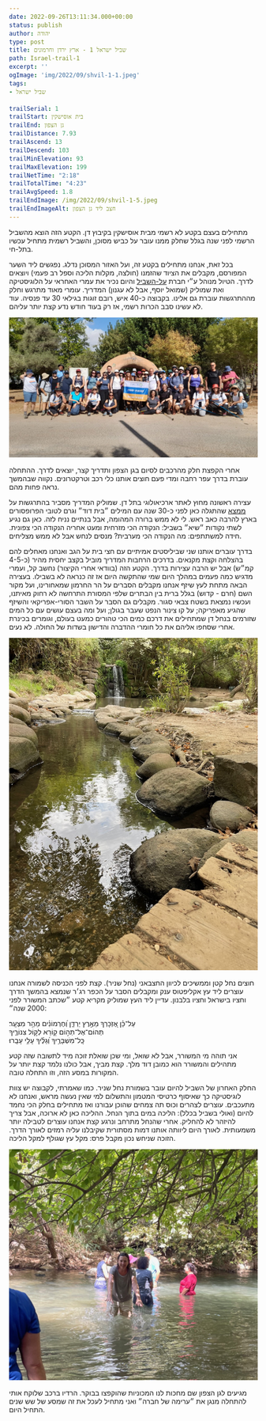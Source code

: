 ```yaml
---
date: 2022-09-26T13:11:34.000+00:00
status: publish
author: יהודה
type: post
title: שביל ישראל 1 - ארץ ירדן וחרמונים
path: Israel-trail-1
excerpt: ''
ogImage: 'img/2022/09/shvil-1-1.jpeg'
tags:
- שביל ישראל

trailSerial: 1
trailStart: בית אוסישקין
trailEnd: גן הצפון
trailDistance: 7.93
trailAscend: 13
trailDescend: 103
trailMinElevation: 93
trailMaxElevation: 199
trailNetTime: "2:18"
trailTotalTime: "4:23"
trailAvgSpeed: 1.8
trailEndImage: /img/2022/09/shvil-1-5.jpeg
trailEndImageAlt: חצב ליד גן הצפון
---
```

מתחילים בעצם בקטע לא רשמי מבית אוסישקין בקיבוץ דן. הקטע הזה הוצא מהשביל הרשמי לפני שנה בגלל שחלק ממנו עובר על כביש מסוכן, והשביל רשמית מתחיל עכשיו בתל-חי.

בכל זאת, אנחנו מתחילים בקטע זה, ועל האזור המסוכן נדלג. נפגשים ליד השער המפורסם, מקבלים את הציוד שהזמנו (חולצה, מקלות הליכה וספל רב פעמי) ויוצאים לדרך. הטיול מנוהל ע״י חברת [על-השביל](https://www.al-hashvil.co.il) והיום נכיר את עמרי האחראי על הלוגיסטיקה ואת שמוליק (שמואל יוסף, אבל לא עגנון) המדריך. עומרי מאוד מתרגש וחלק מההתרגשות עוברת גם אלינו. בקבוצה כ-40 איש, רובם זוגות בגילאי 30 עד פנסיה. עוד לא עשינו סבב הכרות רשמי, אז רק בעוד חודש נדע קצת יותר עליהם.

![תמונה קבוצתית - בית אוסישקין](/img/2022/09/shvil-1-1.jpeg "תמונה קבוצתית - בית אוסישקין")

אחרי הקפצת חלק מהרכבים לסיום בגן הצפון ותדריך קצר, יוצאים לדרך. ההתחלה עוברת בדרך עפר רחבה ומדי פעם חוצים אותנו כלי רכב וטרקטרונים. נקווה שבהמשך נראה פחות מהם.

עצירה ראשונה מחוץ לאתר ארכיאולוגי בתל דן. שמוליק המדריך מסביר בהתרגשות על [ממצא](https://he.wikipedia.org/wiki/תל_דן#כתובת_תל_דן "כתובת תל דן") שהתגלה כאן לפני כ-30 שנה עם המילים ״בית דוד״ וגרם לטובי הפרופסורים בארץ להרבה כאב ראש. לי לא ממש ברורה המהומה, אבל בנתיים נניח לזה. כאן גם נגיע לשתי נקודות ״שיא״ בשביל: הנקודה הכי מזרחית ומעט אחריה הנקודה הכי צפונית. חידה למשתתפים: מה הנקודה הכי מערבית? מנסים לנחש אבל לא ממש מצליחים.

בדרך עוברים אותנו שני שביליסטים אמיתיים עם חצי בית על הגב ואנחנו מאחלים להם בהצלחה וקצת מקנאים. בדרכים הרחבות המדריך מוביל בקצב יחסית מהיר (כ-4-5 קמ״ש) אבל יש הרבה עצירות בדרך. הקטע הזה (בוודאי אחרי הקיצור) נחשב קל, ועמרי מדגיש כמה פעמים במהלך היום שמי שהתקשה היום אז זה כנראה לא בשבילו. בעצירה הבאה מתחת לעץ שיזף אנחנו מקבלים הסברים על הר החרמון שמאחורינו, ועל מקור השם (חרם - קדוש) בגלל ברית בין הבתרים שלפי המסורת התרחשה לא רחוק מאיתנו, ועכשיו נמצאת בשטח צבאי סגור. מקבלים גם הסבר על השבר הסורי-אפריקאי והשיזף שהגיע מאפריקה; על קו צינור הנפט שעבר בגולן; ועל ומה בעצם עושים עם כל המים שזורמים בנחל דן שמתחילים את דרכם כמים הכי טהורים כמעט בעולם, וגומרים בכינרת אחרי שסחפו אליהם את כל חומרי ההדברה והדישון בשדות של החולה. לא נעים.

![מפל בשמורת החצבאני](/img/2022/09/shvil-1-2.jpeg "מפל בשמורת החצבאני")

חוצים נחל קטן וממשיכים לכיוון החצבאני (נחל שניר). קצת לפני הכניסה לשמורה אנחנו עוצרים ליד עץ אקליפטוס ענק ומקבלים הסבר על הכפר רג׳ר שנמצא בהמשך הדרך וחציו בישראל וחציו בלבנון. עדיין ליד העץ שמוליק מקריא קטע ״שכתב המשורר לפני 2000 שנה״:

עַל־כֵּ֗ן אֶ֭זְכָּרְךָ מֵאֶ֣רֶץ יַרְדֵּ֑ן וְ֝חֶרְמוֹנִ֗ים מֵהַ֥ר מִצְעָֽר׃  
תְּהוֹם־אֶל־תְּה֣וֹם ק֭וֹרֵא לְק֣וֹל צִנּוֹרֶ֑יךָ  
כָּֽל־מִשְׁבָּרֶ֥יךָ וְ֝גַלֶּ֗יךָ עָלַ֥י עָבָֽרוּ׃

אני תוהה מי המשורר, אבל לא שואל, ומי שכן שואלת זוכה מיד לתשובה שזה קטע מתהילים והמשורר הוא כמובן דוד מלך. קצת מביך, אבל כולנו נלמד קצת יותר על המקורות במסע הזה, וזו התחלה טובה.

החלק האחרון של השביל להיום עובר בשמורת נחל שניר. כמו שאמרתי, לקבוצה יש צוות לוגיסטיקה כך שאיסוף כרטיסי המטמון והתשלום למי שאין נעשה מראש, ואנחנו לא מתעכבים. עוצרים לצהרים וכוס תה צמחים שהוכן עבורנו ואז מתחילים בחלק הכי נחמד להיום (ואולי בשביל בכלל): הליכה במים בתוך הנחל. ההליכה כאן לא ארוכה, אבל צריך להיזהר לא להחליק. אחרי שהנחל מתרחב ונרגע קצת אנחנו עוצרים לטבילה יותר משמעותית. לאורך היום ליוותה אותנו דמות מסתורית שקיבלנו עליה רמזים לאורך הדרך. הזוכה שניחש נכון מקבל פרס: מקל עץ שגולף למקל הליכה.

![טבילה קרירה בחצבאני](/img/2022/09/shvil-1-4.jpeg "טבילה קרירה בחצבאני")

מגיעים לגן הצפון שם מחכות לנו המכוניות שהוקפצו בבוקר. הרדיו ברכב שלוקח אותי להתחלה מנגן את ״ערימה של חברה״ ואני מתחיל לעכל את זה שמסע של שש שנים התחיל היום.
